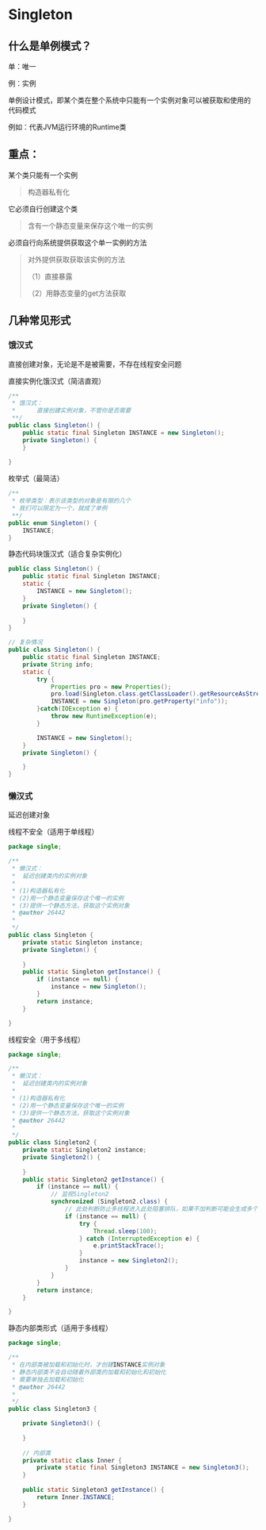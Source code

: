 # Singleton

## 什么是单例模式？

单：唯一

例：实例

单例设计模式，即某个类在整个系统中只能有一个实例对象可以被获取和使用的  代码模式

例如：代表JVM运行环境的Runtime类

## 重点：

某个类只能有一个实例

> 构造器私有化

它必须自行创建这个类

> 含有一个静态变量来保存这个唯一的实例

必须自行向系统提供获取这个单一实例的方法

> 对外提供获取获取该实例的方法
>
> （1）直接暴露
>
> （2）用静态变量的get方法获取

## 几种常见形式

### 饿汉式

直接创建对象，无论是不是被需要，不存在线程安全问题

直接实例化饿汉式（简洁直观）

```java
/**
 * 饿汉式：
 * 		直接创建实例对象，不管你是否需要
 **/
public class Singleton() {
	public static final Singleton INSTANCE = new Singleton();
	private Singleton() {
	}
    
}
```

枚举式（最简洁）

```java
/**
 * 枚举类型：表示该类型的对象是有限的几个
 * 我们可以限定为一个，就成了单例 
 **/
public enum Singleton() {
	INSTANCE;
}
```

静态代码块饿汉式（适合复杂实例化）

```java
public class Singleton() {
	public static final Singleton INSTANCE;
	static {
		INSTANCE = new Singleton();
	}
	private Singleton() {
		
	}
}

// 复杂情况
public class Singleton() {
	public static final Singleton INSTANCE;
	private String info;
	static {
		try {
			Properties pro = new Properties();
			pro.load(Singleton.class.getClassLoader().getResourceAsStream("single.peoperties"));
			INSTANCE = new Singleton(pro.getProperty("info"));
		}catch(IOException e) {
			throw new RuntimeException(e);
		}

		INSTANCE = new Singleton();
	}
	private Singleton() {

	}
}
```



### 懒汉式

延迟创建对象

线程不安全（适用于单线程）

```java
package single;

/**
 * 懒汉式：
 * 	延迟创建类内的实例对象
 * 
 * (1)构造器私有化
 * (2)用一个静态变量保存这个唯一的实例
 * (3)提供一个静态方法，获取这个实例对象
 * @author 26442
 *
 */
public class Singleton {
	private static Singleton instance;
	private Singleton() {
		
	}
	public static Singleton getInstance() {
		if (instance == null) {
			instance = new Singleton();
		}
		return instance;
	}

}
```



线程安全（用于多线程）

```java
package single;

/**
 * 懒汉式：
 * 	延迟创建类内的实例对象
 * 
 * (1)构造器私有化
 * (2)用一个静态变量保存这个唯一的实例
 * (3)提供一个静态方法，获取这个实例对象
 * @author 26442
 *
 */
public class Singleton2 {
	private static Singleton2 instance;
	private Singleton2() {
		
	}
	public static Singleton2 getInstance() {
		if (instance == null) {
			// 监视Singleton2
			synchronized (Singleton2.class) {
				// 此处判断防止多线程进入此处阻塞排队，如果不加判断可能会生成多个实例
				if (instance == null) {
					try {
						Thread.sleep(100);
					} catch (InterruptedException e) {
						e.printStackTrace();
					}
					instance = new Singleton2();
				}
			}
		}
		return instance;
	}

}
```



静态内部类形式（适用于多线程）

```java
package single;

/**
 * 在内部类被加载和初始化时，才创建INSTANCE实例对象
 * 静态内部类不会自动随着外部类的加载和初始化和初始化
 * 需要单独去加载和初始化
 * @author 26442
 *
 */
public class Singleton3 {

	private Singleton3() {
		
	}
	
	// 内部类
	private static class Inner {
		private static final Singleton3 INSTANCE = new Singleton3();
	}
	
	public static Singleton3 getInstance() {
		return Inner.INSTANCE;
	}

}

```













